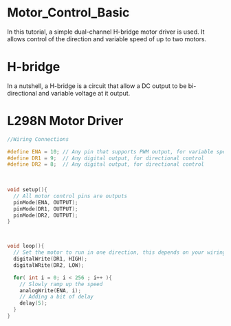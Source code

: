 # Motor_Control_Basic
In this tutorial, a simple dual-channel H-bridge motor driver is used. It allows control of the direction and variable speed of up to two motors.

# H-bridge
In a nutshell, a H-bridge is a circuit that allow a DC output to be bi-directional and variable voltage at it output.


# L298N Motor Driver

```c
//Wiring Connections

#define ENA = 10; // Any pin that supports PWM output, for variable speed control
#define DR1 = 9;  // Any digital output, for directional control
#define DR2 = 8;  // Any digital output, for directional control

 
 
void setup(){
  // All motor control pins are outputs
  pinMode(ENA, OUTPUT);
  pinMode(DR1, OUTPUT);
  pinMode(DR2, OUTPUT);
}



void loop(){
  // Set the motor to run in one direction, this depends on your wiring
  digitalWrite(DR1, HIGH);
  digitalWRite(DR2, LOW);

  for( int i = 0; i < 256 ; i++ ){
    // Slowly ramp up the speed
    analogWrite(ENA, i);
    // Adding a bit of delay
    delay(5);
  }
}
```
